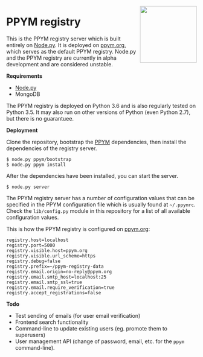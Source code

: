 <img src="https://i.imgur.com/CdzJiFi.png" align="right" width="150px"></img>
# PPYM registry

This is the PPYM registry server which is built entirely on [Node.py]. It is
deployed on [ppym.org], which serves as the default PPYM registry. Node.py and
the PPYM registry are currently in alpha development and are considered
unstable.

  [Node.py]: https://github.com/nodepy/nodepy
  [PPYM]: https://github.com/nodepy/ppym
  [ppym.org]: https://ppym.org

__Requirements__

- [Node.py]
- MongoDB

The PPYM registry is deployed on Python 3.6 and is also regularly tested on
Python 3.5. It may also run on other versions of Python (even Python 2.7), but
there is no guarantuee.

__Deployment__

Clone the repository, bootstrap the [PPYM] dependencies, then install the
dependencies of the registry server.

    $ node.py ppym/bootstrap
    $ node.py ppym install

After the dependencies have been installed, you can start the server.

    $ node.py server

The PPYM registry server has a number of configuration values that can be
specified in the PPYM configuration file which is usually found at `~/.ppymrc`.
Check the `lib/config.py` module in this repository for a list of all available
configuration values.

This is how the PPYM registry is configured on [ppym.org]:

    registry.host=localhost
    registry.port=5000
    registry.visible.host=ppym.org
    registry.visible.url_scheme=https
    registry.debug=false
    registry.prefix=~/ppym-registry-data
    registry.email.origin=no-reply@ppym.org
    registry.email.smtp_host=localhost:25
    registry.email.smtp_ssl=true
    registry.email.require_verification=true
    registry.accept_registrations=false

__Todo__

- Test sending of emails (for user email verification)
- Frontend search functionality
- Command-line to update existing users (eg. promote them to superusers)
- User management API (change of password, email, etc. for the `ppym`
  command-line).
